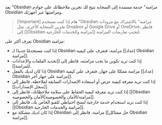 يعد "Obsidian مزامنة" خدمة مستندة إلى السحابة تتيح لك تخزين ملاحظاتك على خوادم Obsidian ومزامنتها عبر أجهزتك.

> [!important] هام
> إذا كنت تستخدم "Obsidian مزامنة" بالاشتراك مع مزودات تخزين السحابة الأخرى، مثل Dropbox أو Google Drive أو OneDrive، فانظر إلى [[Obsidian مزامنة والخدمات الخارجية]] لتجنب تعارضات المزامنة.

تعرف أكثر على Obsidian مزامنة:

- إذا كنت مستخدمًا جديدًا لـ Obsidian مزامنة، فتعرف على كيفية [[إعداد Obsidian مزامنة]].
- إذا كنت تريد تكوين ما يجب مزامنته، فانظر إلى [[تحديد الملفات والإعدادات للمزامنة]].
- إذا كان لديك بالفعل Obsidian مزامنة ممكنًا على جهاز، فتعرف على كيفية [[إعداد Obsidian مزامنة على جهاز آخر]].
- إذا كنت تريد معرفة كيفية عرض أو استعادة الإصدارات السابقة لملاحظة، فانظر إلى [[سجل الإصدارات]].
- إذا كنت تريد معرفة كيفية الحفاظ على سلامة ملاحظاتك، فانظر إلى [[Obsidian مزامنة/الأمان والخصوصية|الأمان والخصوصية]].
- إذا كنت تريد استخدام خدمة خارجية لنسخ احتياطي للقبو الخاص بك، فانظر إلى [[Obsidian مزامنة والخدمات الخارجية]].
- إذا كان لديك مشكلة مع Obsidian مزامنة، فانظر إلى [[حل مشاكل Obsidian مزامنة]].
